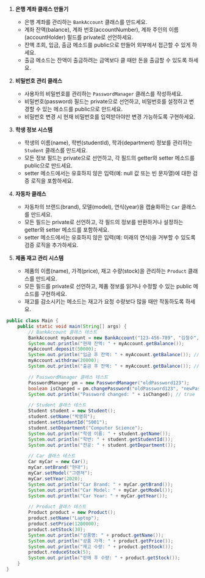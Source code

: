 1. **은행 계좌 클래스 만들기**
    - 은행 계좌를 관리하는 `BankAccount` 클래스를 만드세요.
    - 계좌 잔액(balance), 계좌 번호(accountNumber), 계좌 주인의 이름(accountHolder) 필드를 private로 선언하세요.
    - 잔액 조회, 입금, 출금 메소드를 public으로 만들어 외부에서 접근할 수 있게 하세요.
    - 출금 메소드는 잔액이 출금하려는 금액보다 클 때만 돈을 출금할 수 있도록 하세요.

2. **비밀번호 관리 클래스**
    - 사용자의 비밀번호를 관리하는 `PasswordManager` 클래스를 작성하세요.
    - 비밀번호(password) 필드는 private으로 선언하고, 비밀번호를 설정하고 변경할 수 있는 메소드를 public으로 만드세요.
    - 비밀번호 변경 시 현재 비밀번호를 입력받아야만 변경 가능하도록 구현하세요.

3. **학생 정보 시스템**
    - 학생의 이름(name), 학번(studentId), 학과(department) 정보를 관리하는 `Student` 클래스를 만드세요.
    - 모든 정보 필드는 private으로 선언하고, 각 필드의 getter와 setter 메소드를 public으로 만드세요.
    - setter 메소드에서는 유효하지 않은 입력(예: null 값 또는 빈 문자열)에 대한 검증 로직을 포함하세요.

4. **자동차 클래스**
    - 자동차의 브랜드(brand), 모델(model), 연식(year)을 캡슐화하는 `Car` 클래스를 만드세요.
    - 모든 필드는 private로 선언하고, 각 필드의 정보를 반환하거나 설정하는 getter와 setter 메소드를 포함하세요.
    - setter 메소드에서는 유효하지 않은 입력(예: 미래의 연식)을 거부할 수 있도록 검증 로직을 추가하세요.

5. **제품 재고 관리 시스템**
    - 제품의 이름(name), 가격(price), 재고 수량(stock)을 관리하는 `Product` 클래스를 만드세요.
    - 모든 필드를 private로 선언하고, 제품 정보를 읽거나 수정할 수 있는 public 메소드를 구현하세요.
    - 재고를 감소시키는 메소드는 재고가 요청 수량보다 많을 때만 작동하도록 하세요.

```java
public class Main {
    public static void main(String[] args) {
        // BankAccount 클래스 테스트
        BankAccount myAccount = new BankAccount("123-456-789", "김철수", 10000);
        System.out.println("현재 잔액: " + myAccount.getBalance());
        myAccount.deposit(50000);
        System.out.println("입금 후 잔액: " + myAccount.getBalance()); // 60000 출력
        myAccount.withdraw(20000);
        System.out.println("출금 후 잔액: " + myAccount.getBalance()); // 40000 출력

        // PasswordManager 클래스 테스트
        PasswordManager pm = new PasswordManager("oldPassword123");
        boolean isChanged = pm.changePassword("oldPassword123", "newPassword123");
        System.out.println("Password changed: " + isChanged); // true

        // Student 클래스 테스트
        Student student = new Student();
        student.setName("박영희");
        student.setStudentId("S001");
        student.setDepartment("Computer Science");
        System.out.println("학생 이름: " + student.getName());
        System.out.println("학번: " + student.getStudentId());
        System.out.println("전공: " + student.getDepartment());

        // Car 클래스 테스트
        Car myCar = new Car();
        myCar.setBrand("현대");
        myCar.setModel("그랜져");
        myCar.setYear(2020);
        System.out.println("Car Brand: " + myCar.getBrand());
        System.out.println("Car Model: " + myCar.getModel());
        System.out.println("Car Year: " + myCar.getYear());

        // Product 클래스 테스트
        Product product = new Product();
        product.setName("Laptop");
        product.setPrice(1200000);
        product.setStock(30);
        System.out.println("상품명: " + product.getName());
        System.out.println("상품 가격: " + product.getPrice());
        System.out.println("재고 수량: " + product.getStock());
        product.reduceStock(5);
        System.out.println("판매 후 수량: " + product.getStock());
    }
}

```



